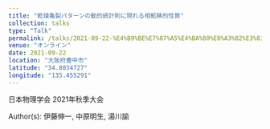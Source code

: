 ```yaml
---
title: "乾燥亀裂パターンの動的統計則に現れる相転移的性質"
collection: talks
type: "Talk"
permalink: /talks/2021-09-22-%E4%B9%BE%E7%87%A5%E4%BA%80%E8%A3%82%E3%83%91%E3%82%BF%E3%83%BC%E3%83%B3%E3%81%AE%E5%8B%95%E7%9A%84%E7%B5%B1%E8%A8%88%E5%89%87%E3%81%AB%E7%8F%BE%E3%82%8C%E3%82%8B%E7%9B%B8%E8%BB%A2
venue: "オンライン"
date: 2021-09-22
location: "大阪府豊中市"
latitude: "34.8034727"
longitude: "135.455291"
---
```


日本物理学会 2021年秋季大会

Author(s): 伊藤伸一, 中原明生, 湯川諭
